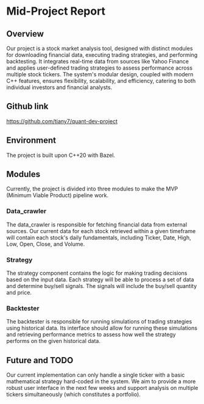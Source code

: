 # Mid-Project Report

## Overview
Our project is a stock market analysis tool, designed with distinct modules for downloading financial data, executing trading strategies, and performing backtesting. It integrates real-time data from sources like Yahoo Finance and applies user-defined trading strategies to assess performance across multiple stock tickers. The system's modular design, coupled with modern C++ features, ensures flexibility, scalability, and efficiency, catering to both individual investors and financial analysts.

## Github link
https://github.com/tiany7/quant-dev-project

## Environment
The project is built upon C++20 with Bazel.

## Modules
Currently, the project is divided into three modules to make the MVP (Minimum Viable Product) pipeline work.

### Data_crawler
The data_crawler is responsible for fetching financial data from external sources. Our current data for each stock retrieved within a given timeframe will contain each stock's daily fundamentals, including Ticker, Date, High, Low, Open, Close, and Volume.

### Strategy
The strategy component contains the logic for making trading decisions based on the input data. Each strategy will be able to process a set of data and determine buy/sell signals. The signals will include the buy/sell quantity and price.

### Backtester
The backtester is responsible for running simulations of trading strategies using historical data. Its interface should allow for running these simulations and retrieving performance metrics to assess how well the strategy performs on the given historical data.

## Future and TODO
Our current implementation can only handle a single ticker with a basic mathematical strategy hard-coded in the system. We aim to provide a more robust user interface in the next few weeks and support analysis on multiple tickers simultaneously (which constitutes a portfolio).
